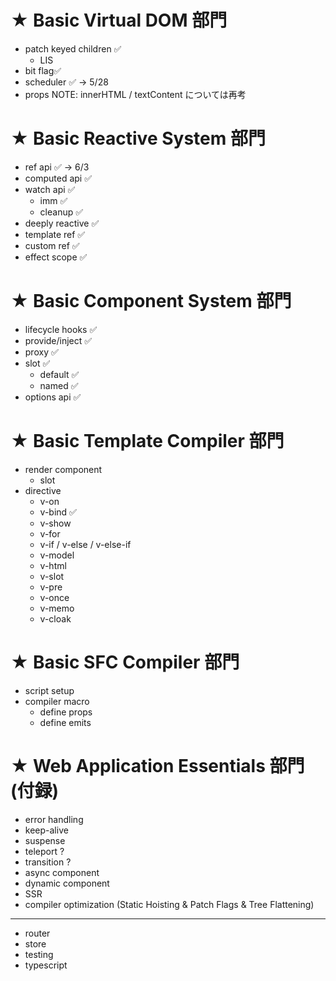 

# ★ Basic Virtual DOM 部門

- patch keyed children ✅
  - LIS
- bit flag✅
- scheduler ✅
  -> 5/28
- props
  NOTE: innerHTML / textContent については再考

# ★ Basic Reactive System 部門

- ref api ✅
  -> 6/3
- computed api ✅
- watch api ✅
  - imm ✅
  - cleanup ✅
- deeply reactive ✅
- template ref ✅
- custom ref ✅
- effect scope ✅

# ★ Basic Component System 部門

- lifecycle hooks ✅
- provide/inject ✅
- proxy ✅
- slot ✅
  - default ✅
  - named ✅
- options api ✅

# ★ Basic Template Compiler 部門

- render component
  - slot
- directive
  - v-on
  - v-bind ✅
  - v-show
  - v-for
  - v-if / v-else / v-else-if
  - v-model
  - v-html
  - v-slot
  - v-pre
  - v-once
  - v-memo
  - v-cloak

# ★ Basic SFC Compiler 部門

- script setup
- compiler macro
  - define props
  - define emits

# ★ Web Application Essentials 部門 (付録)

- error handling
- keep-alive
- suspense
- teleport ?
- transition ?
- async component
- dynamic component
- SSR
- compiler optimization (Static Hoisting & Patch Flags & Tree Flattening)

---

- router
- store
- testing
- typescript


